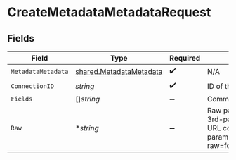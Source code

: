 # CreateMetadataMetadataRequest


## Fields

| Field                                                                                                                                            | Type                                                                                                                                             | Required                                                                                                                                         | Description                                                                                                                                      |
| ------------------------------------------------------------------------------------------------------------------------------------------------ | ------------------------------------------------------------------------------------------------------------------------------------------------ | ------------------------------------------------------------------------------------------------------------------------------------------------ | ------------------------------------------------------------------------------------------------------------------------------------------------ |
| `MetadataMetadata`                                                                                                                               | [shared.MetadataMetadata](../../../pkg/models/shared/metadatametadata.md)                                                                        | :heavy_check_mark:                                                                                                                               | N/A                                                                                                                                              |
| `ConnectionID`                                                                                                                                   | *string*                                                                                                                                         | :heavy_check_mark:                                                                                                                               | ID of the connection                                                                                                                             |
| `Fields`                                                                                                                                         | []*string*                                                                                                                                       | :heavy_minus_sign:                                                                                                                               | Comma-delimited fields to return                                                                                                                 |
| `Raw`                                                                                                                                            | **string*                                                                                                                                        | :heavy_minus_sign:                                                                                                                               | Raw parameters to include in the 3rd-party request. Encoded as a URL component. eg. raw parameters: foo=bar&zoo=bar -> raw=foo%3Dbar%26zoo%3Dbar |
